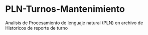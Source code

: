 # PLN-Turnos-Mantenimiento
Analisis de Procesamiento de lenguaje natural (PLN) en archivo de Historicos de reporte de turno
